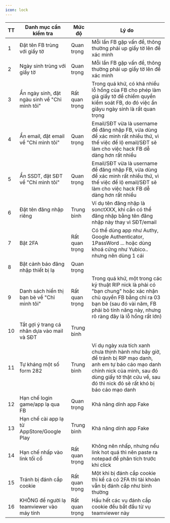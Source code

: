 ```yaml
---
icon: lock
---
```


| TT| Danh mục cần kiểm tra       | Mức độ                   | Lý do                                                                                                                                                                                          |
| ------------------- | --------------------------------------------- | ------------------------------------------- | ------------------------------------------------------------------------------------------------------------------------------------------------------------------------------------------------------------------ |
| 1                   | Đặt tên FB trùng với giấy tờ                  | Quan trọng   | Mỗi lần FB gặp vấn đề, thông thường phải up giấy tờ lên để xác minh                                                                                                                                                |
| 2                   | Ngày sinh trùng với giấy tờ                   | Quan trọng     | Mỗi lần FB gặp vấn đề, thông thường phải up giấy tờ lên để xác minh                                                                                                                                                |
| 3                   | Ẩn ngày sinh, đặt ngàu sinh về "Chỉ mình tôi" | Rất quan trọng | Trong quá khứ, có khá nhiều lỗ hổng của FB cho phép làm giả giấy tờ để chiếm quyền kiểm soát FB, do đó việc ẩn giâyu ngày sinh là rất quan trọng                                                                   |
| 4                   | Ẩn email, đặt email về "Chỉ mình tôi"         | Quan trọng    | Email/SĐT vừa là username để đăng nhập FB, vừa dùng để xác minh rất nhiều thứ, vì thế việc để lộ email/SĐT sẽ làm cho việc hack FB dễ dàng hơn rất nhiều                                                           |
| 5                   | Ẩn SSDT, đặt SĐT về "Chỉ mình tôi"            |Quan trọng    | Email/SĐT vừa là username để đăng nhập FB, vừa dùng để xác minh rất nhiều thứ, vì thế việc để lộ email/SĐT sẽ làm cho việc hack FB dễ dàng hơn rất nhiều                                                           |
| 6                   | Đặt tên đăng nhập riêng                       |Trung bình    | Ví dụ tên đăng nhập là sonctXXX, khi cần có thể đăng nhập bằng tên đăng nhập này thay vì SĐT/email                                                                                                                 |
| 7                   | Bật 2FA                                       |Rất quan trọng| Có thể dùng app như Authy, Google Authenticator, 1PassWord ... hoặc dùng khoá cứng như Yubico.. nhưng nên dùng 1 cái                                                                                               |
| 8                   | Bật cảnh báo đăng nhập thiết bị lạ            | Quan trọng    |                                                                                                                                                                                                                    |
| 9                   | Danh sách hiển thị bạn bè về "Chỉ mình tôi"   | Rất quan trọng | Trong quá khứ, một trong các kỹ thuật RIP nick là phải có "bạn chung" hoặc xác nhận chủ quyền FB bằng chỉ ra 03 bạn bè (sau đó vài năm, FB phải bỏ tính năng này, nhưng rõ ràng đây là lỗ hổng rất lớn)            |
| 10                  | Tắt gợi ý trang cá nhân dựa vào mail và SĐT   | Trung bình   |                                                                                                                                                                                                                    |
| 11                  | Tự kháng một số form 282                      |Trung bình    | Ví dụ ngày xưa tích xanh chưa thịnh hành như bây giờ, để tránh bị RIP mạo danh, anh em tự báo cáo mạo danh chính nick của mình, sau đó dùng giấy tờ thật cứu về, sau đó thì nick đó sẽ rất khó bị báo cáo mạo danh |
| 12                  | Hạn chế login game/app lạ qua FB              | Quan trọng     | Khả năng dính app Fake                                                                                                                                                                                             |
| 13                  | Hạn chế cài app lạ từ AppStore/Google Play    | Trung bình     | Khả năng dính app Fake                                                                                                                                                                                             |
| 14                  | Hạn chế nhấp vào link tối cổ                  | Rất quan trọng | Không nên nhấp, nhưng nếu link hot quá thì nên paste ra notepad để phân tích trước khi click                                                                                                                       |
| 15                  | Tránh bị đánh cắp cookie                      | Rất quan trọng | Một khi bị đánh cắp cookie thì kể cả có 2FA thì tài khoản vẫn bị đánh cắp như bình thường                                                                                                                          |
| 16                  | KHÔNG để người lạ teamviewer vào máy tính     | Rất quan trọng | Hầu hết các vụ đánh cắp cookie đều bắt đầu từ vụ teamviewer này                                                                                                                                                    |

